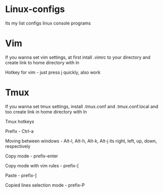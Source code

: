 # Linux-configs
Its my list configs linux console programs

# Vim
If you wanna set vim settings, at first intall .vimrc to your directory and create link to home directory with ln

Hotkey <Esc> for vim - just press j quickly, <Esc> also work

# Tmux
If you wanna set tmux settings, install .tmux.conf and .tmux.conf.local and too create link in home directory with ln
 
Tmux hotkeys

Prefix - Ctrl-a
 
Moving between windows - Alt-l, Alt-h, Alt-k, Alt-j its right, left, up, down, respectively

Copy mode - prefix-enter

Copy mode with vim rules - prefix-\[

Paste - prefix-]

Copied lines selection mode - prefix-P
